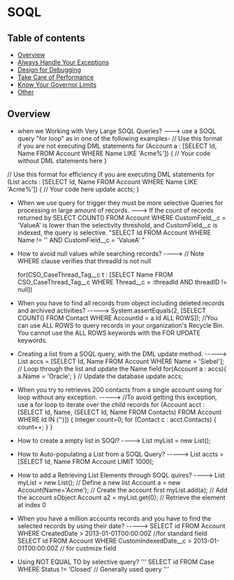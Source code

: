 # SOQL


## Table of contents

- [Overview](#Overview)
- [Always Handle Your Exceptions](#Always-Handle-Your-Exceptions)
- [Design for Debugging](#Design-for-Debugging)
- [Take Care of Performance](#Take-Care-of-Performance)
- [Know Your Governor Limits](#Know-Your-Governor-Limits])
- [Other](#Other)

## Overview


* when we Working with Very Large SOQL Queries?
---> use a SOQL query "for loop" as in one of the following examples-
 // Use this format if you are not executing DML statements
  for (Account a : [SELECT Id, Name FROM Account
                  WHERE Name LIKE 'Acme%']) {
    // Your code without DML statements here
 }

 // Use this format for efficiency if you are executing DML statements
  for (List<Account> accts : [SELECT Id, Name FROM Account
                            WHERE Name LIKE 'Acme%']) {
    // Your code here
    update accts;
 }



* When we use query for trigger they must be more selective Queries for processing in large amount of records.
 ---> If the count of records returned by SELECT COUNT() FROM Account WHERE CustomField__c = 'ValueA' is lower than the selectivity   threshold, and CustomField__c is indexed, the query is selective.
 "SELECT Id FROM Account WHERE Name != '' AND CustomField__c = 'ValueA' "


* How to avoid null values while searching records?
 ----> // Note WHERE clause verifies that threadId is not null

   for(CSO_CaseThread_Tag__c t :
      [SELECT Name FROM CSO_CaseThread_Tag__c
      WHERE Thread__c = :threadId AND
      threadID != null])

* When you have to find all records from object including deleted records and archived activities?
 -----> System.assertEquals(2, [SELECT COUNT() FROM Contact WHERE AccountId = a.Id ALL ROWS]);
 //You can use ALL ROWS to query records in your organization's Recycle Bin. You cannot use the ALL ROWS keywords with the FOR UPDATE keywords.

* Creating a list from a SOQL query, with the DML update method.
 -----> List<Account> accs = [SELECT Id, Name FROM Account WHERE Name = 'Siebel'];
  // Loop through the list and update the Name field
 for(Account a : accs){
   a.Name = 'Oracle';
 }
 // Update the database
 update accs;


* When you try to retrieves 200 contacts from a single account using for loop without any exception.
 -----> //To avoid getting this exception, use a for loop to iterate over the child records
 for (Account acct : [SELECT Id, Name, (SELECT Id, Name FROM Contacts)
                    FROM Account WHERE Id IN ('<ID value>')]) {
    Integer count=0;
    for (Contact c : acct.Contacts) {
        count++;
    }
}


* How to create a empty list in SOQl?
 ----> List<Account> myList = new List<Account>();

* How to Auto-populating a List from a SOQL Query?
 -----> List<Account> accts = [SELECT Id, Name FROM Account LIMIT 1000];

* How to add a Retrieving List Elements through SOQL quires?
 ----> List<Account> myList = new List<Account>(); // Define a new list
  Account a = new Account(Name='Acme'); // Create the account first
  myList.add(a);                    // Add the account sObject
  Account a2 = myList.get(0);      // Retrieve the element at index 0


* When you have a million accounts records and you have to find the selected records by using their date?
----->  SELECT id FROM Account WHERE CreatedDate  > 2013-01-01T00:00:00Z //for standard field
        SELECT id FROM Account WHERE CustomIndexedDate__c  > 2013-01-01T00:00:00Z // for custmize field
        
* Using NOT EQUAL TO by selective query?
'''
SELECT id FROM Case WHERE Status != ‘Closed’ // Generally used query
'''       
